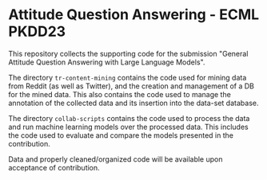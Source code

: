 # Attitude Question Answering  - ECML PKDD23

This repository collects the supporting code for the submission "General Attitude Question Answering with Large Language Models".

The directory `tr-content-mining` contains the code used for mining data from Reddit (as well as Twitter), and the creation and management of a DB for the mined data. This also contains the code used to manage the annotation of the collected data and its insertion into the data-set database. 

The directory `collab-scripts` contains the code used to process the data and run machine learning models over the processed data. This includes the code used to evaluate and compare the models presented in the contribution. 

Data and properly cleaned/organized code will be available upon acceptance of contribution.
